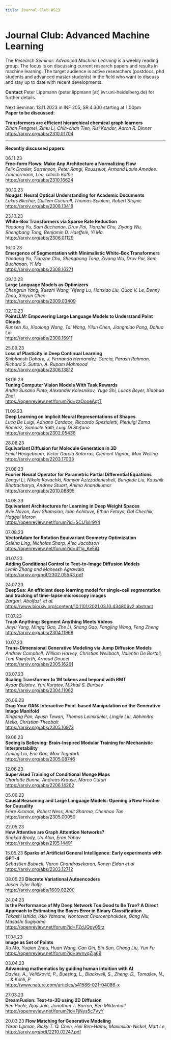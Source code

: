 ```yaml
---
title: Journal Club WS23
---
```

# Journal Club: Advanced Machine Learning

The _Research Seminar: Advanced Machine Learning_ is a weekly reading group. The focus is on discussing current research papers and results in machine learning. The target audience is active researchers (postdocs, phd students and advanced master students) in the field who want to discuss and stay up to date with recent developments. 


**Contact** Peter Lippmann (peter.lippmann [at] iwr.uni-heidelberg.de) for further details.  

Next Seminar: 13.11.2023 in INF 205, SR 4.300 starting at 1:00pm  
**Paper to be discussed:**

**Transformers are efficient hierarchical chemical graph learners**  
*Zihan Pengmei, Zimu Li, Chih-chan Tien, Risi Kondor, Aaron R. Dinner*  
https://arxiv.org/abs/2310.01704

---

**Recently discussed papers:**

06.11.23  
**Free-form Flows: Make Any Architecture a Normalizing Flow**  
*Felix Draxler, Sorrenson, Peter Rangi, Rousselot, Armand Louis Amedee, Zimmermann, Lea, Ullrich Köthe*  
https://arxiv.org/abs/2310.16624

30.10.23  
**Nougat: Neural Optical Understanding for Academic Documents**  
*Lukas Blecher, Guillem Cucurull, Thomas Scialom, Robert Stojnic*  
https://arxiv.org/abs/2308.13418

23.10.23  
**White-Box Transformers via Sparse Rate Reduction**  
*Yaodong Yu, Sam Buchanan, Druv Pai, Tianzhe Chu, Ziyang Wu, Shengbang Tong, Benjamin D. Haeffele, Yi Ma*  
https://arxiv.org/abs/2306.01129

16.10.23  
**Emergence of Segmentation with Minimalistic White-Box Transformers**  
*Yaodong Yu, Tianzhe Chu, Shengbang Tong, Ziyang Wu, Druv Pai, Sam Buchanan, Yi Ma*  
https://arxiv.org/abs/2308.16271

09.10.23  
**Large Language Models as Optimizers**  
*Chengrun Yang, Xuezhi Wang, Yifeng Lu, Hanxiao Liu, Quoc V. Le, Denny Zhou, Xinyun Chen*  
https://arxiv.org/abs/2309.03409

02.10.23  
**PointLLM: Empowering Large Language Models to Understand Point Clouds**  
*Runsen Xu, Xiaolong Wang, Tai Wang, Yilun Chen, Jiangmiao Pang, Dahua Lin*  
https://arxiv.org/abs/2308.16911

25.09.23  
**Loss of Plasticity in Deep Continual Learning**  
*Shibhansh Dohare, J. Fernando Hernandez-Garcia, Parash Rahman, Richard S. Sutton, A. Rupam Mahmood*  
https://arxiv.org/abs/2306.13812

18.09.23  
**Tuning Computer Vision Models With Task Rewards**  
*André Susano Pinto, Alexander Kolesnikov, Yuge Shi, Lucas Beyer, Xiaohua Zhai*  
https://openreview.net/forum?id=zzOooeAqtT

11.09.23  
**Deep Learning on Implicit Neural Representations of Shapes**  
*Luca De Luigi, Adriano Cardace, Riccardo Spezialetti, Pierluigi Zama Ramirez, Samuele Salti, Luigi Di Stefano*  
https://arxiv.org/abs/2302.05438

28.08.23  
**Equivariant Diffusion for Molecule Generation in 3D**  
*Emiel Hoogeboom, Victor Garcia Satorras, Clément Vignac, Max Welling*  
https://arxiv.org/abs/2203.17003

21.08.23  
**Fourier Neural Operator for Parametric Partial Differential Equations**  
*Zongyi Li, Nikola Kovachki, Kamyar Azizzadenesheli, Burigede Liu, Kaushik Bhattacharya, Andrew Stuart, Anima Anandkumar*  
https://arxiv.org/abs/2010.08895

14.08.23  
**Equivariant Architectures for Learning in Deep Weight Spaces**  
*Aviv Navon, Aviv Shamsian, Idan Achituve, Ethan Fetaya, Gal Chechik, Haggai Maron*  
https://openreview.net/forum?id=SCU1xlr9Y4

07.08.23  
**VectorAdam for Rotation Equivariant Geometry Optimization**  
*Selena Ling, Nicholas Sharp, Alec Jacobson*  
https://openreview.net/forum?id=df1g_KeEjQ

31.07.23  
**Adding Conditional Control to Text-to-Image Diffusion Models**  
*Lvmin Zhang and Maneesh Agrawala*  
https://arxiv.org/pdf/2302.05543.pdf

24.07.23  
**DeepSea: An efficient deep learning model for single-cell segmentation and tracking of time-lapse microscopy images**  
*Zargari, Abolfazl, et al.*  
https://www.biorxiv.org/content/10.1101/2021.03.10.434806v2.abstract

17.07.23  
**Track Anything: Segment Anything Meets Videos**  
*Jinyu Yang, Mingqi Gao, Zhe Li, Shang Gao, Fangjing Wang, Feng Zheng*  
https://arxiv.org/abs/2304.11968

10.07.23  
**Trans-Dimensional Generative Modeling via Jump Diffusion Models**  
*Andrew Campbell, William Harvey, Christian Weilbach, Valentin De Bortoli, Tom Rainforth, Arnaud Doucet*  
https://arxiv.org/abs/2305.16261  

03.07.23  
**Scaling Transformer to 1M tokens and beyond with RMT**  
*Aydar Bulatov, Yuri Kuratov, Mikhail S. Burtsev*  
https://arxiv.org/abs/2304.11062

26.06.23  
**Drag Your GAN: Interactive Point-based Manipulation on the Generative Image Manifold**  
*Xingang Pan, Ayush Tewari, Thomas Leimkühler, Lingjie Liu, Abhimitra Meka, Christian Theobalt*  
https://arxiv.org/abs/2305.10973

19.06.23  
**Seeing is Believing: Brain-Inspired Modular Training for Mechanistic Interpretability**  
*Ziming Liu, Eric Gan, Max Tegmark*  
https://arxiv.org/abs/2305.08746

12.06.23  
**Supervised Training of Conditional Monge Maps**  
*Charlotte Bunne, Andreas Krause, Marco Cuturi*  
https://arxiv.org/abs/2206.14262

05.06.23  
**Causal Reasoning and Large Language Models: Opening a New Frontier for Causality**  
*Emre Kıcıman, Robert Ness, Amit Sharma, Chenhao Tan*  
https://arxiv.org/abs/2305.00050

22.05.23  
**How Attentive are Graph Attention Networks?**  
*Shaked Brody, Uri Alon, Eran Yahav*  
https://arxiv.org/abs/2105.14491

15.05.23
**Sparks of Artificial General Intelligence: Early experiments with GPT-4**  
*Sébastien Bubeck, Varun Chandrasekaran, Ronen Eldan et al*  
https://arxiv.org/abs/2303.12712

08.05.23
**Discrete Variational Autoencoders**  
*Jason Tyler Rolfe*  
https://arxiv.org/abs/1609.02200

24.04.23  
**Is the Performance of My Deep Network Too Good to Be True? A Direct Approach to Estimating the Bayes Error in Binary Classification**  
*Takashi Ishida, Ikko Yamane, Nontawat Charoenphakdee, Gang Niu, Masashi Sugiyama*  
https://openreview.net/forum?id=FZdJQgy05rz

17.04.23  
**Image as Set of Points**  
*Xu Ma, Yuqian Zhou, Huan Wang, Can Qin, Bin Sun, Chang Liu, Yun Fu*  
https://openreview.net/forum?id=awnvqZja69

03.04.23  
**Advancing mathematics by guiding human intuition with AI**  
*Davies, A., Veličković, P., Buesing, L., Blackwell, S., Zheng, D., Tomašev, N., ... & Kohli, P*  
https://www.nature.com/articles/s41586-021-04086-x

27.03.23  
**DreamFusion: Text-to-3D using 2D Diffusion**  
*Ben Poole, Ajay Jain, Jonathan T. Barron, Ben Mildenhall*  
https://openreview.net/forum?id=FjNys5c7VyY

20.03.23
**Flow Matching for Generative Modeling**  
*Yaron Lipman, Ricky T. Q. Chen, Heli Ben-Hamu, Maximilian Nickel, Matt Le*  
https://arxiv.org/pdf/2210.02747.pdf